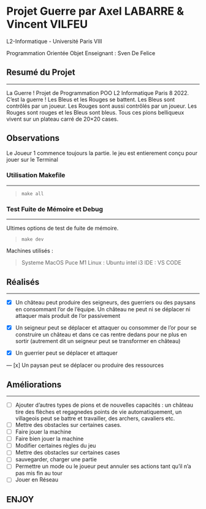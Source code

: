 # Projet Guerre par Axel LABARRE & Vincent VILFEU

L2-Informatique - Université Paris VIII

Programmation Orientée Objet
Enseignant : Sven De Felice

## Resumé du Projet

---
La Guerre !
Projet de Programmation POO L2 Informatique Paris 8 2022.
C’est la guerre ! Les Bleus et les Rouges se battent.
Les Bleus sont contrôlés par un joueur. Les Rouges sont aussi contrôlés par un joueur. Les Rouges sont rouges et les Bleus sont bleus. 
Tous ces pions belliqueux vivent sur un plateau carré de 20×20 cases.

## Observations

Le Joueur 1 commence toujours la partie.
le jeu est entierement conçu pour jouer sur le Terminal

### Utilisation Makefile

---

> `make all`

### Test Fuite de Mémoire et Debug

---
Ultimes options de test de fuite de mémoire.
> `make dev`

Machines utilisés :
> Systeme MacOS Puce M1
> Linux : Ubuntu intel i3
> IDE : VS CODE  

## Réalisés

---

- [x] Un  château  peut  produire  des  seigneurs,  des  guerriers  ou  des  paysans  en  consommant  l’or  de l’équipe. Un château ne peut ni se déplacer ni attaquer mais produit de l’or passivement

- [x] Un seigneur peut se déplacer et attaquer ou consommer de l’or pour se construire un château et dans ce cas rentre dedans pour ne plus en sortir (autrement dit un seigneur peut se transformer en château)

- [x] Un guerrier peut se déplacer et attaquer

— [x] Un paysan peut se déplacer ou produire des ressources

## Améliorations

---

- [ ] Ajouter d’autres types de pions et de nouvelles capacités : un château tire des flèches et regagnedes points de vie automatiquement, un villageois peut se battre et travailler, des archers, cavaliers etc.
- [ ] Mettre des obstacles sur certaines cases.
- [ ] Faire jouer la machine
- [ ] Faire bien jouer la machine
- [ ] Modifier certaines règles du jeu
- [ ] Mettre des obstacles sur certaines cases
- [ ] sauvegarder, charger une partie
- [ ] Permettre un mode ou le joueur peut annuler ses actions tant qu’il n’a pas mis fin au tour
- [ ] Jouer en Réseau

## ENJOY
